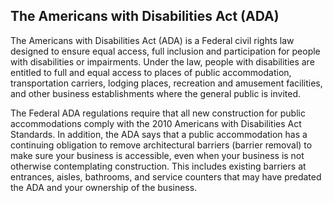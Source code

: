 ## The Americans with Disabilities Act (ADA)

The Americans with Disabilities Act (ADA) is a Federal civil rights law designed to ensure equal access, full inclusion and participation for people with disabilities or impairments. Under the law, people with disabilities are entitled to full and equal access to places of public accommodation, transportation carriers, lodging places, recreation and amusement facilities, and other business establishments where the general public is invited.

The Federal ADA regulations require that all new construction for public accommodations comply with the 2010 Americans with Disabilities Act Standards. In addition, the ADA says that a public accommodation has a continuing obligation to remove architectural barriers (barrier removal) to make sure your business is accessible, even when your business is not otherwise contemplating construction. This includes existing barriers at entrances, aisles, bathrooms, and service counters that may have predated the ADA and your ownership of the business.

